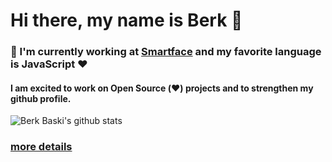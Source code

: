 # Hi there, my name is Berk 👋

### 🔭 I'm currently working at [Smartface](https://smartface.io) and my favorite language is JavaScript ❤️

#### I am excited to work on Open Source (❤️) projects and to strengthen my github profile.
![Berk Baski's github stats](https://github-readme-stats.vercel.app/api?username=berkbaski&show_icons=true)

### [more details](https://berkbaski.com)
